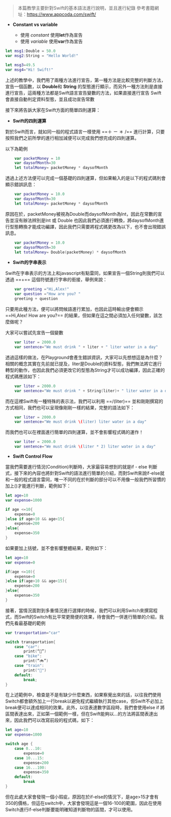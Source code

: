 
> 本篇教學主要針對Swift的基本語法進行說明，並且進行紀錄
> 參考書籍網址：https://www.appcoda.com/swift/ 

- **Constant vs variable**

    - 使用 *constant*  使用**let**作為宣告
    - 使用 *variable*  使用**var**作為宣告

```swift
let msg1:Double = 50.0
var msg2:String = "Hello World!"

let msg3=49.5
var msg4="Hi! Swift!"
```

上述的教學中，我們用了兩種方法進行宣告，第一種方法是比較完整的判斷方法，宣告一個函數，以 **Double**和 **String** 的型態進行顯示，而另外一種方法則是直接進行宣告，這兩種方法都是Swift語言宣告變數的方法，如果直接進行宣告 Swift 會直接自動判定資料型態，並且成功宣告常數

接下來將告訴大家在Swift方面的簡單四則運算：

- **Swift的四則運算**

對於Swift而言，就如同一般的程式語言一樣使用 ==＋ ㄧ ＊ /== 進行計算，只要按照我們之前所學的進行相加減便可以完成我們想完成的四則運算。

以下為範例
```swift
    var packetMoney = 10
    var daysofMonth=30
    let totalMoney= packetMoney * daysofMonth
```

透過上述方法便可以完成一個基礎的四則運算，但如果輸入的是以下的程式碼則會顯示錯誤訊息：

```swift
    var packetMoney = 10.0
    var daysofMonth=30
    let totalMoney= packetMoney * daysofMonth
```

原因在於，packetMoney被視為Double而daysofMonth為Int，因此在常數的宣告並沒有辦法辨別是Int 或 Double 也因此我們必須進行轉換，將daysofMonth進行型態轉換才能成功編譯，因此我們只需要將程式碼更改為以下，也不會出現錯誤訊息。

```swift
    var packetMoney = 10.0
    var daysofMonth=30
    let totalMoney= Double(packetMoney) * daysofMonth
```

- **Swift的字串表示**

Swift在字串表示的方法上和javascript有點雷同，如果宣告一個String則我們可以透過 ==+== 這個符號進行字串的銜接，舉例來說：

```swift
    var greeting ="Hi,Alex!"
    var question ="How are you? "
    greeting + question 
```
只要用此種方法，便可以將問候語進行累加，也因此這時輸出便會顯示  ==Hi,Alex! How are you?== 的結果，但如果在這之間必須加入任何變數，該怎麼做呢？

大家可以嘗試先宣告一個變數

```swift
    var liter = 2000.0
    var sentence="We must drink " + liter + " liter water in a day"
```

透過這樣的做法，在Playground會產生錯誤資訊，大家可以先想想這是為什麼？
相關的概念其實在先前就已提及，liter是Double的資料型態，我們無法將它進行轉型的動作，也因此我們必須更改它的型態為String才可以成功編譯，因此正確的程式碼應該如下：

```swift
    var liter = 2000.0
    var sentence="We must drink " + String(liter)+ " liter water in a day"
```

而在這裡Swift有一種特殊的表示法，我們可以利用 ==/(liter)== 並和剛剛撰寫的方式相同，我們也可以呈現像剛剛一樣的結果，完整的語法如下：
```swift
    var liter = 2000.0
    var sentence="We must drink \(liter) liter water in a day"
```

而我們也可以在裡面進行簡單的四則運算，並不會影響程式碼的運作！

```swift
    var liter = 2000.0
    var sentence="We must drink \(liter * 2) liter water in a day"
```

- **Swift Control Flow**

當我們需要進行情況(Condition)判斷時，大家最容易想到的就是if - else 判斷式，接下來的內容也將針對Swift的語法進行簡單的介紹，而對Swift來說if-else就和一般的程式語言雷同，唯一不同的在於判斷的部分可以不用像一般我們所習慣的加上()才能進行判斷，範例如下：
```swift
let age=10
var expense=1000

if age <=10{
    expense=0
}else if age>10 && age<15{
    expense=200
}else{
    expense=350
}
```
如果要加上括號，並不會影響整體結果，範例如下：
```swift
let age=10
var expense=0

if(age <=10){
    expense=0
}else if(age>10 && age<15){
    expense=200
}else{
    expense=350
}
```
接著，當情況面對到多重情況進行選擇的時候，我們可以利用Switch來撰寫程式，而Swift的Switch有比平常更簡便的效果，待會我們一併進行簡單的介紹，我們先看最基礎的範例

```swift
var transportation="car"

switch transportation{ 
    case "car":
        print(“🚗”)
    case "bike":
        print(“🚲”)
    case "train":
        print("🚞")
    default:
        break;
}
```

在上述範例中，檢查是不是有缺少什麼東西，如果察覺出來的話，以往我們使用Switch都會額外加上一行break以避免程式繼續執行其他case，但Swift不必加上break便可以達成相同的效果。此外，以往表達數字區段時，我們會使用else if 將區間表達出來，正如第一個範例一樣，但在Swift能夠以...的方法將區間表達出來，因此我們可以改寫前段的程式碼，如下：
```swift
let age=10
var expense=1000

switch age {
    case 0...10:
        expense=0
    case 10...15:
        expense=200
    case 16...100:
        expense=350
    default:
        break
}
```
但在此處大家會發現一個小瑕疵，原因在於if-else的情況下，是age>15才會有350的價格，但這在switch中，大家會發現這是一個16-100的範圍，因此在使用Switch進行if-else判斷要能明確知道判斷物的區間，才可以使用。
